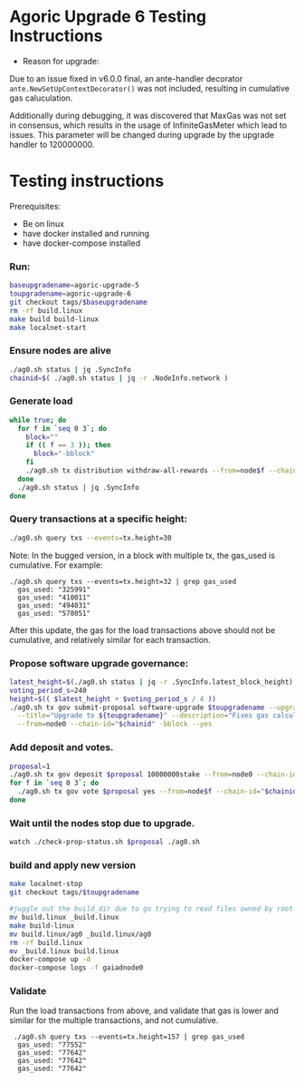 # Agoric Upgrade 6 Testing Instructions

- Reason for upgrade:

Due to an issue fixed in v6.0.0 final, an ante-handler decorator `ante.NewSetUpContextDecorator()` was not included, resulting in cumulative gas caluculation.

Additionally during debugging, it was discovered that MaxGas was not set in consensus, which results in the usage of InfiniteGasMeter which lead to issues.  This parameter will be changed during upgrade by the upgrade handler to 120000000.

# Testing instructions

Prerequisites:
- Be on linux
- have docker installed and running
- have docker-compose installed

### Run:

```sh
baseupgradename=agoric-upgrade-5
toupgradename=agoric-upgrade-6
git checkout tags/$baseupgradename
rm -rf build.linux
make build build-linux
make localnet-start
```

### Ensure nodes are alive
```sh
./ag0.sh status | jq .SyncInfo
chainid=$( ./ag0.sh status | jq -r .NodeInfo.network )
```

### Generate load
```sh
while true; do
  for f in `seq 0 3`; do
    block=""
    if (( f == 3 )); then
      block="-bblock"
    fi
    ./ag0.sh tx distribution withdraw-all-rewards --from=node$f --chain-id="$chainid" --yes $block
  done
  ./ag0.sh status | jq .SyncInfo
done
```

### Query transactions at a specific height:
```sh
./ag0.sh query txs --events=tx.height=30
```

Note: In the bugged version, in a block with multiple tx, the gas_used is cumulative. For example:
```
./ag0.sh query txs --events=tx.height=32 | grep gas_used
  gas_used: "325991"
  gas_used: "410011"
  gas_used: "494031"
  gas_used: "578051"
```
After this update, the gas for the load transactions above should not be cumulative, and relatively similar for each transaction.

### Propose software upgrade governance:

```sh
latest_height=$(./ag0.sh status | jq -r .SyncInfo.latest_block_height)
voting_period_s=240
height=$(( $latest_height + $voting_period_s / 4 ))
./ag0.sh tx gov submit-proposal software-upgrade $toupgradename --upgrade-height="$height" \
  --title="Upgrade to ${toupgradename}" --description="Fixes gas calculation" \
  --from=node0 --chain-id="$chainid" -bblock --yes
```

### Add deposit and votes.

```sh
proposal=1
./ag0.sh tx gov deposit $proposal 10000000stake --from=node0 --chain-id="$chainid" -bblock --yes
for f in `seq 0 3`; do
  ./ag0.sh tx gov vote $proposal yes --from=node$f --chain-id="$chainid" --yes
done
```
### Wait until the nodes stop due to upgrade.

```sh
watch ./check-prop-status.sh $proposal ./ag0.sh
```


### build and apply new version

```sh
make localnet-stop
git checkout tags/$toupgradename

#juggle out the build_dir due to go trying to read files owned by root
mv build.linux _build.linux
make build-linux
mv build.linux/ag0 _build.linux/ag0
rm -rf build.linux
mv _build.linux build.linux
docker-compose up -d
docker-compose logs -f gaiadnode0
```

### Validate

Run the load transactions from above, and validate that gas is lower and similar for the multiple transactions, and not cumulative.

```
 ./ag0.sh query txs --events=tx.height=157 | grep gas_used
  gas_used: "77552"
  gas_used: "77642"
  gas_used: "77642"
  gas_used: "77642"
```
